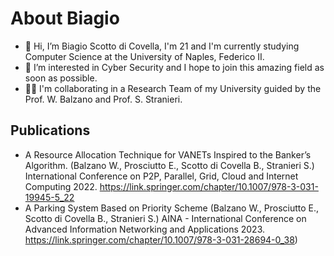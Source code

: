 # About Biagio

- 👋 Hi, I’m Biagio Scotto di Covella, I'm 21 and I'm currently studying Computer Science at the University of Naples, Federico II.
- 👀 I’m interested in Cyber Security and I hope to join this amazing field as soon as possible.
- 👨‍💻 I'm collaborating in a Research Team of my University guided by the Prof. W. Balzano and Prof. S. Stranieri.


## Publications

* A Resource Allocation Technique for VANETs Inspired to the Banker’s Algorithm. (Balzano W., Prosciutto E., Scotto di Covella B., Stranieri S.) International Conference on P2P, Parallel, Grid, Cloud and Internet Computing 2022. https://link.springer.com/chapter/10.1007/978-3-031-19945-5_22 
* A Parking System Based on Priority Scheme (Balzano W., Prosciutto E., Scotto di Covella B., Stranieri S.)                                            AINA - International Conference on Advanced Information Networking and Applications 2023. https://link.springer.com/chapter/10.1007/978-3-031-28694-0_38)
